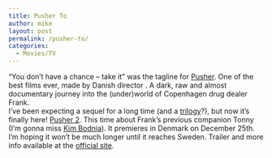 ```yaml
---
title: Pusher To
author: mike
layout: post
permalink: /pusher-to/
categories:
  - Movies/TV
---
```

&#8220;You don&#8217;t have a chance &#8211; take it&#8221; was the tagline for [Pusher][1]. One of the best films ever, made by Danish director <Nicolas Winding Refn>. A dark, raw and almost documentary journey into the (under)world of Copenhagen drug dealer Frank.  
I&#8217;ve been expecting a sequel for a long time (and a [trilogy][2]?), but now it&#8217;s finally here! [Pusher 2][3]. This time about Frank&#8217;s previous companion Tonny (I&#8217;m gonna miss [Kim Bodnia][4]). It premieres in Denmark on December 25th. I&#8217;m hoping it won&#8217;t be much longer until it reaches Sweden. Trailer and more info available at the [official site][3].

 [1]: http://www.imdb.com/title/tt0117407/
 [2]: http://www.imdb.com/title/tt0425379/
 [3]: http://www.pusher.nu/
 [4]: http://www.imdb.com/name/nm0091035/